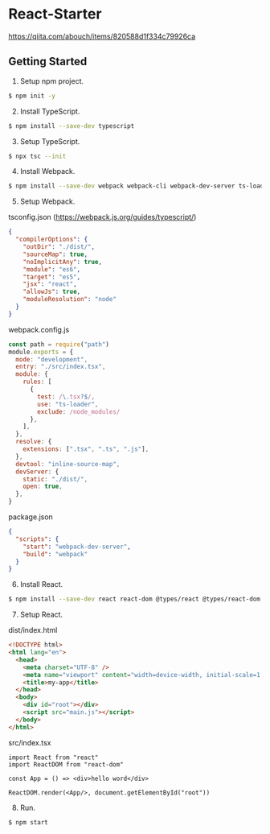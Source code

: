 React-Starter
===

https://qiita.com/abouch/items/820588d1f334c79926ca

## Getting Started

1. Setup npm project.

```sh
$ npm init -y
```

2. Install TypeScript.

```sh
$ npm install --save-dev typescript
```

3. Setup TypeScript.

```sh
$ npx tsc --init
```

4. Install Webpack.

```sh
$ npm install --save-dev webpack webpack-cli webpack-dev-server ts-loader
```

5. Setup Webpack.

tsconfig.json (https://webpack.js.org/guides/typescript/)
```json
{
  "compilerOptions": {
    "outDir": "./dist/",
    "sourceMap": true,
    "noImplicitAny": true,
    "module": "es6",
    "target": "es5",
    "jsx": "react",
    "allowJs": true,
    "moduleResolution": "node"
  }
}
```

webpack.config.js
```js
const path = require("path")
module.exports = {
  mode: "development",
  entry: "./src/index.tsx",
  module: {
    rules: [
      {
        test: /\.tsx?$/,
        use: "ts-loader",
        exclude: /node_modules/
      },
    ],
  },
  resolve: {
    extensions: [".tsx", ".ts", ".js"],
  },
  devtool: "inline-source-map",
  devServer: {
    static: "./dist/",
    open: true,
  },
}
```

package.json
```json
{
  "scripts": {
    "start": "webpack-dev-server",
    "build": "webpack"
  }
}
```

6. Install React.

```sh
$ npm install --save-dev react react-dom @types/react @types/react-dom
```

7. Setup React.

dist/index.html
```html
<!DOCTYPE html>
<html lang="en">
  <head>
    <meta charset="UTF-8" />
    <meta name="viewport" content="width=device-width, initial-scale=1.0" />
    <title>my-app</title>
  </head>
  <body>
    <div id="root"></div>
    <script src="main.js"></script>
  </body>
</html>
```

src/index.tsx
```tsx
import React from "react"
import ReactDOM from "react-dom"

const App = () => <div>hello word</div>

ReactDOM.render(<App/>, document.getElementById("root"))
```

8. Run.

```sh
$ npm start
```
